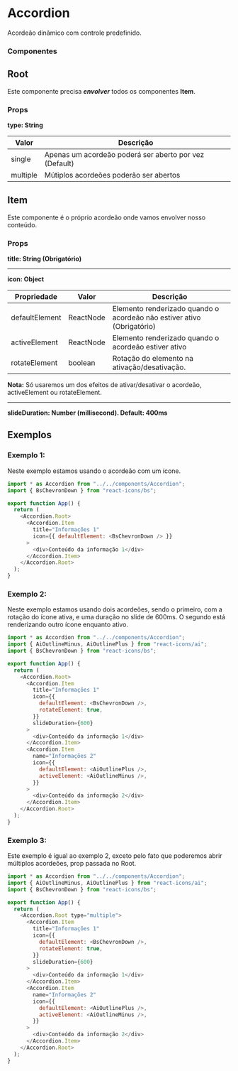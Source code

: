 # Accordion

Acordeão dinâmico com controle predefinido.

### Componentes

## Root

Este componente precisa **_envolver_** todos os componentes **Item**.

### Props

**type: String**

| Valor    | Descrição                                              |
| -------- | ------------------------------------------------------ |
| single   | Apenas um acordeão poderá ser aberto por vez (Default) |
| multiple | Mútiplos acordeões poderão ser abertos                 |

## Item

Este componente é o próprio acordeão onde vamos envolver nosso conteúdo.

### Props

**title: String (Obrigatório)**

---

**icon: Object**

| Propriedade    | Valor     | Descrição                                                              |
| -------------- | --------- | ---------------------------------------------------------------------- |
| defaultElement | ReactNode | Elemento renderizado quando o acordeão não estiver ativo (Obrigatório) |
| activeElement  | ReactNode | Elemento renderizado quando o acordeão estiver ativo                   |
| rotateElement  | boolean   | Rotação do elemento na ativação/desativação.                           |

**Nota:** Só usaremos um dos efeitos de ativar/desativar o acordeão, activeElement ou rotateElement.

---

**slideDuration: Number (millisecond). Default: 400ms**

## Exemplos

### Exemplo 1:

Neste exemplo estamos usando o acordeão com um ícone.

```js
import * as Accordion from "../../components/Accordion";
import { BsChevronDown } from "react-icons/bs";

export function App() {
  return (
    <Accordion.Root>
      <Accordion.Item
        title="Informações 1"
        icon={{ defaultElement: <BsChevronDown /> }}
      >
        <div>Conteúdo da informação 1</div>
      </Accordion.Item>
    </Accordion.Root>
  );
}
```

### Exemplo 2:

Neste exemplo estamos usando dois acordeões, sendo o primeiro, com a rotação do ícone ativa, e uma duração no slide de 600ms. O segundo está renderizando outro ícone enquanto ativo.

```js
import * as Accordion from "../../components/Accordion";
import { AiOutlineMinus, AiOutlinePlus } from "react-icons/ai";
import { BsChevronDown } from "react-icons/bs";

export function App() {
  return (
    <Accordion.Root>
      <Accordion.Item
        title="Informações 1"
        icon={{
          defaultElement: <BsChevronDown />,
          rotateElement: true,
        }}
        slideDuration={600}
      >
        <div>Conteúdo da informação 1</div>
      </Accordion.Item>
      <Accordion.Item
        name="Informações 2"
        icon={{
          defaultElement: <AiOutlinePlus />,
          activeElement: <AiOutlineMinus />,
        }}
      >
        <div>Conteúdo da informação 2</div>
      </Accordion.Item>
    </Accordion.Root>
  );
}
```

### Exemplo 3:

Este exemplo é igual ao exemplo 2, exceto pelo fato que poderemos abrir múltiplos acordeões, prop passada no Root.

```js
import * as Accordion from "../../components/Accordion";
import { AiOutlineMinus, AiOutlinePlus } from "react-icons/ai";
import { BsChevronDown } from "react-icons/bs";

export function App() {
  return (
    <Accordion.Root type="multiple">
      <Accordion.Item
        title="Informações 1"
        icon={{
          defaultElement: <BsChevronDown />,
          rotateElement: true,
        }}
        slideDuration={600}
      >
        <div>Conteúdo da informação 1</div>
      </Accordion.Item>
      <Accordion.Item
        name="Informações 2"
        icon={{
          defaultElement: <AiOutlinePlus />,
          activeElement: <AiOutlineMinus />,
        }}
      >
        <div>Conteúdo da informação 2</div>
      </Accordion.Item>
    </Accordion.Root>
  );
}
```
